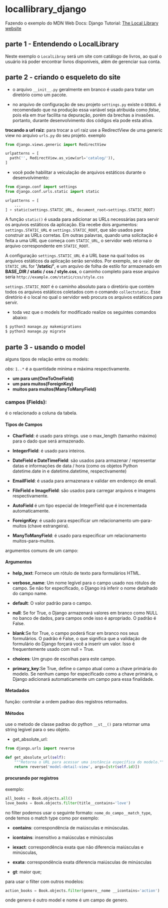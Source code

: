 # locallibrary_django
Fazendo o exemplo do MDN Web Docs: Django Tutorial: [The Local Library website](https://developer.mozilla.org/pt-BR/docs/Learn/Server-side/Django/Tutorial_local_library_website)

## parte 1 - Entendendo o LocalLibrary

Neste exemplo o `LocalLibray` será um site com catálogo de livros, ao qual o usuário irá poder encontrar livros disponíveis, além de gerenciar sua conta.

## parte 2 - criando o esqueleto do site

- o arquivo `__init__.py` geralmente em branco é usado para tratar um diretório como um pacote.

- no arquivo de configuração de seu projeto `settings.py` existe o `DEBUG`. é recomendado que na produção essa variável seja atribuida como *false*, pois ela em *true* facilita na depuração, porém da brechas a invasões. portanto, durante  desenvolvimento dos códigos ela pode esta ativa.

**trocando a url raiz**: para trocar a url raiz use a RedirectView de uma generic view no arquivo `urls.py` do seu projeto. exemplo

```python 
from django.views.generic import RedirectView

urlpatterns = [
  path('', RedirectView.as_view(url='catalog/')),
]
```

- você pode habilitar a veiculação de arquivos estáticos durante o desenvolvimento:

```python 
from django.conf import settings
from django.conf.urls.static import static

urlpatterns = [
    ...
] + static(settings.STATIC_URL, document_root=settings.STATIC_ROOT)
```
A função `static()` é usada para adicionar as URLs necessárias para servir os arquivos estáticos da aplicação. Ela recebe dois argumentos: `settings.STATIC_URL` e `settings.STATIC_ROOT`, que são usados para construir as URLs corretas. Em outras palavras, quando uma solicitação é feita a uma URL que começa com `STATIC_URL`, o servidor web retorna o arquivo correspondente em `STATIC_ROOT`.

A configuração `settings.STATIC_URL` é a URL base na qual todos os arquivos estáticos da aplicação serão servidos. Por exemplo, se o valor de `STATIC_URL` for **'/static/'**, e um arquivo de folha de estilo for armazenado em **BASE_DIR / static / css / style.css**, o caminho completo para esse arquivo seria `http://example.com/static/css/style.css`

`settings.STATIC_ROOT` é o caminho absoluto para o diretório que contém todos os arquivos estáticos coletados com o comando `collectstatic`. Esse diretório é o local no qual o servidor web procura os arquivos estáticos para servir.

- toda vez que o models for modificado realize os seguintes comandos abaixo:

```bash
$ python3 manage.py makemigrations
$ python3 manage.py migrate
```

## parte 3 - usando o model

alguns tipos de relação entre os models:

*obs:* `1..*` é a quantidade minima e máxima respectivamente.

- **um para um(OneToOneField)** 
- **um para muitos(ForeignKey)**
- **muitos para muitos(ManyToManyField)** 

### campos (Fields):

é o relacionado a coluna da tabela. 

#### Tipos de Campos

- **CharField**: é usado para strings. use o max_length (tamanho máximo) para o dado que será armazenado.

- **IntegerField**: é usado para inteiros.
    
- **DateField e DateTimeField**: são usados para armazenar / representar datas e informações de data / hora (como os objetos Python datetime.date in e datetime.datetime, respectivamente)
    
- **EmailField**: é usada para armazenara e validar em endereço de email.

- **FileField e ImageField**: são usados para carregar arquivos e imagens respectivamente.
    
- **AutoField** é um tipo especial de IntegerField que é incrementada automaticamente.
    
- **ForeignKey**: é usado para especificar um relacionamento um-para-muitos (chave estrangeira).

- **ManyToManyField**: é usado para especificar um relacionamento muitos-para-muitos.

argumentos comuns de um campo:

#### Argumentos

- **help_text**: Fornece um rótulo de texto para formulários HTML.

- **verbose_name**: Um nome legível para o campo usado nos rótulos de campo. Se não for especificado, o Django irá inferir o nome detalhado do campo name.

- **default**: O valor padrão para o campo.
    
- **null**: Se for True, o Django armazenará valores em branco como NULL no banco de dados, para campos onde isso é apropriado. O padrão é False.
    
- **blank**:Se for True, o campo poderá ficar em branco nos seus formulários. O padrão é False, o que significa que a validação de formulário do Django forçará você a inserir um valor. Isso é frequentemente usado com null = True.

- **choices**: Um grupo de escolhas para este campo.

- **primary_key**:Se True, define o campo atual como a chave primária do modelo. Se nenhum campo for especificado como a chave primária, o Django adicionará automaticamente um campo para essa finalidade.

#### Metadados

função: controlar a ordem padrao dos registros retornados.

#### Métodos

use o metodo de classe padrao do python `__st__()` para retornar uma string legivel para o seu objeto.

- get_absolute_url:

```python 
from django.urls import reverse

def get_absolute_url(self):
    """Retorna o URL para acessar uma instância específica do modelo."""
    return reverse('model-detail-view', args=[str(self.id)])
```
#### procurando por registros 

exemplo:

```python
all_books = Book.objects.all()
love_books = Book.objects.filter(title__contains='love')
```

no filter podemos usar o seguinte formato: `nome_do_campo__match_type`, onde temos o match type como por exemplo:
- **contains**: correspondência de maiúsculas e minúsculas.

- **icontains**: insensitivo a maiúsculas e minúsculas

- **iexact**: correspondência exata que não diferencia maiúsculas e minúsculas, 

- **exata**: correspondência exata diferencia maiúsculas de minúsculas 

- **gt**: maior que;

para usar o filter com outros modelos:


```python
action_books = Book.objects.filter(genero__nome __icontains='action')
```
onde genero é outro model e nome é um campo de genero.



